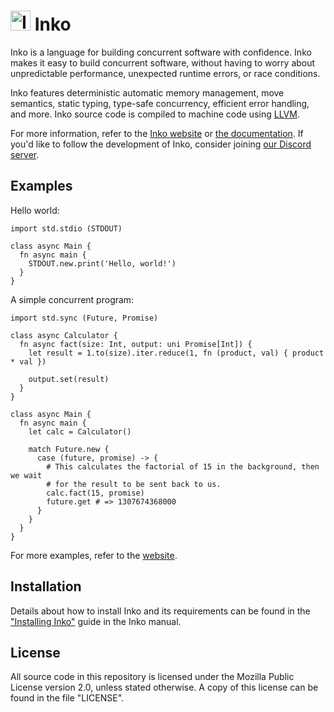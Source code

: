 # <img src="https://inko-lang.org/images/logo.png?hash=4949e4795aafcdb1e6bbc31a555a9d4e82e65680656b8520831b1ced17c2a4d0" width="32" alt="Inko logo" /> Inko

Inko is a language for building concurrent software with confidence. Inko makes
it easy to build concurrent software, without having to worry about
unpredictable performance, unexpected runtime errors, or race conditions.

Inko features deterministic automatic memory management, move semantics, static
typing, type-safe concurrency, efficient error handling, and more. Inko source
code is compiled to machine code using [LLVM](https://llvm.org/).

For more information, refer to the [Inko website][website] or [the
documentation](https://docs.inko-lang.org). If you'd like to follow the
development of Inko, consider joining [our Discord
server](https://discord.gg/seeURxHxCb).

## Examples

Hello world:

```inko
import std.stdio (STDOUT)

class async Main {
  fn async main {
    STDOUT.new.print('Hello, world!')
  }
}
```

A simple concurrent program:

```inko
import std.sync (Future, Promise)

class async Calculator {
  fn async fact(size: Int, output: uni Promise[Int]) {
    let result = 1.to(size).iter.reduce(1, fn (product, val) { product * val })

    output.set(result)
  }
}

class async Main {
  fn async main {
    let calc = Calculator()

    match Future.new {
      case (future, promise) -> {
        # This calculates the factorial of 15 in the background, then we wait
        # for the result to be sent back to us.
        calc.fact(15, promise)
        future.get # => 1307674368000
      }
    }
  }
}
```

For more examples, refer to the [website][website].

## Installation

Details about how to install Inko and its requirements can be found in the
["Installing
Inko"](https://docs.inko-lang.org/manual/main/setup/installation/) guide in the
Inko manual.

## License

All source code in this repository is licensed under the Mozilla Public License
version 2.0, unless stated otherwise. A copy of this license can be found in the
file "LICENSE".

[website]: https://inko-lang.org/
